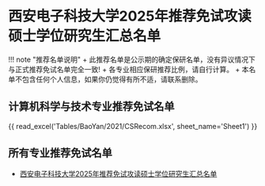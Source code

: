 # 西安电子科技大学2025年推荐免试攻读硕士学位研究生汇总名单

!!! note "推荐名单说明"
    + 此推荐名单是公示期的确定保研名单，没有异议情况下与正式推荐免试名单完全一致!
    + 各专业相应保研推荐比例，请自行计算。
    + 本名单不包含任何个人信息，如果你仍觉得有所不适，请联系删除。

## 计算机科学与技术专业推荐免试名单
{{ read_excel('Tables/BaoYan/2021/CSRecom.xlsx', sheet_name='Sheet1') }}

## 所有专业推荐免试名单
+ [西安电子科技大学2025年推荐免试攻读硕士学位研究生汇总名单](../../Tables/BaoYan/2021/Recom.xlsx)